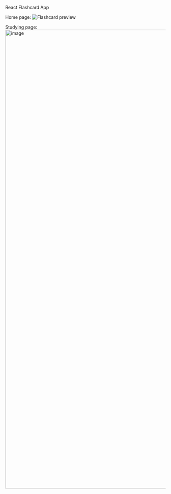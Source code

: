 React Flashcard App

Home page:
![Flashcard preview](https://user-images.githubusercontent.com/95832213/181085102-f4d37f1e-dad6-48e4-9846-fe2ea267d6c0.png)

Studying page:
<img width="1440" alt="image" src="https://user-images.githubusercontent.com/95832213/181085215-01ffb075-d9ac-44c8-b481-0196f2a98dcc.png">

